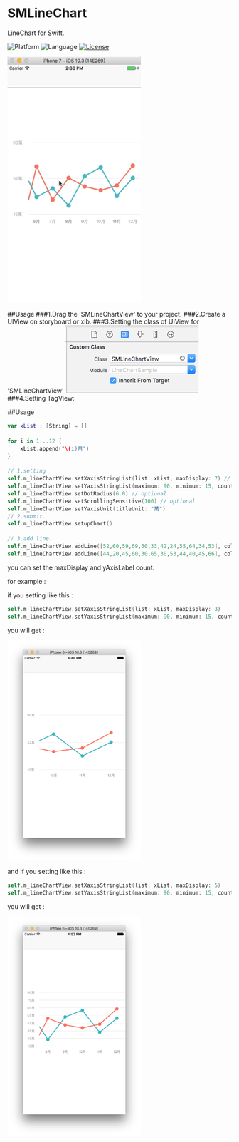# SMLineChart
LineChart for Swift.

![Platform](http://img.shields.io/badge/platform-iOS-blue.svg?style=flat
)
![Language](http://img.shields.io/badge/language-swift-brightred.svg?style=flat
)
[![License](http://img.shields.io/badge/license-MIT-lightgrey.svg?style=flat
)](http://mit-license.org)


<img src="linechart.gif" width="300">

##Usage
###1.Drag the 'SMLineChartView' to your project.
###2.Create a UIView on storyboard or xib.
###3.Setting the class of UIView for 'SMLineChartView'
<img src="linechart_st.png" width="300">
###4.Setting TagView:


##Usage
```swift
var xList : [String] = []
    
for i in 1...12 {
    xList.append("\(i)月")
}
    
// 1.setting
self.m_lineChartView.setXaxisStringList(list: xList, maxDisplay: 7) // required
self.m_lineChartView.setYaxisStringList(maximum: 90, minimum: 15, count: 3) // required
self.m_lineChartView.setDotRadius(6.0) // optional
self.m_lineChartView.setScrollingSensitive(100) // optional
self.m_lineChartView.setYaxisUnit(titleUnit: "萬")
// 2.submit.
self.m_lineChartView.setupChart()
    
// 3.add line.
self.m_lineChartView.addLine([52,60,59,69,50,33,42,24,55,64,34,53], color: UIColor(red: 68/255, green: 188/255, blue: 201/255, alpha: 1.0))
self.m_lineChartView.addLine([44,20,45,60,30,65,30,53,44,40,45,66], color: UIColor(red: 253/255, green: 123/255, blue: 107/255, alpha: 1.0))

```

you can set the maxDisplay and yAxisLabel count.

for example :

if you setting like this :

```swift
self.m_lineChartView.setXaxisStringList(list: xList, maxDisplay: 3) 
self.m_lineChartView.setYaxisStringList(maximum: 90, minimum: 15, count: 3)

```
you will get :

<img src="l1.png" width="300">


and if you setting like this :

```swift
self.m_lineChartView.setXaxisStringList(list: xList, maxDisplay: 5)
self.m_lineChartView.setYaxisStringList(maximum: 90, minimum: 15, count: 8)

```
you will get :

<img src="l2.png" width="300">

